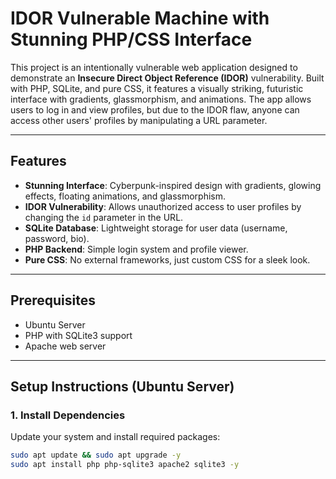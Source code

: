 # IDOR Vulnerable Machine with Stunning PHP/CSS Interface

This project is an intentionally vulnerable web application designed to demonstrate an **Insecure Direct Object Reference (IDOR)** vulnerability. Built with PHP, SQLite, and pure CSS, it features a visually striking, futuristic interface with gradients, glassmorphism, and animations. The app allows users to log in and view profiles, but due to the IDOR flaw, anyone can access other users' profiles by manipulating a URL parameter.



---

## Features
- **Stunning Interface**: Cyberpunk-inspired design with gradients, glowing effects, floating animations, and glassmorphism.
- **IDOR Vulnerability**: Allows unauthorized access to user profiles by changing the `id` parameter in the URL.
- **SQLite Database**: Lightweight storage for user data (username, password, bio).
- **PHP Backend**: Simple login system and profile viewer.
- **Pure CSS**: No external frameworks, just custom CSS for a sleek look.

---

## Prerequisites
- Ubuntu Server 
- PHP with SQLite3 support
- Apache web server


---

## Setup Instructions (Ubuntu Server)

### 1. Install Dependencies
Update your system and install required packages:
```bash
sudo apt update && sudo apt upgrade -y
sudo apt install php php-sqlite3 apache2 sqlite3 -y
